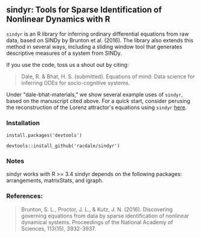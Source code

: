 
## sindyr: Tools for Sparse Identification of Nonlinear Dynamics with R

`sindyr` is an R library for inferring ordinary differential equations from raw data, based on SINDy by Brunton et al. (2016). The library also extends this method in several ways, including a sliding window tool that generates descriptive measures of a system from SINDy.

If you use the code, toss us a shout out by citing:

> Dale, R. & Bhat, H. S. (submitted). Equations of mind: Data science for inferring ODEs for socio-cognitive systems.

Under "dale-bhat-materials," we show several example uses of `sindyr`, based on the manuscript cited above. For a quick start, consider perusing the reconstruction of the Lorenz attractor's equations using `sindyr` [here](https://htmlpreview.github.com/?https://github.com/racdale/sindyr/blob/master/dale-bhat-materials/Figure_3.html). 

### Installation

`install.packages('devtools')`

`devtools::install_github('racdale/sindyr')`

### Notes

sindyr works with R >= 3.4
sindyr depends on the following packages: arrangements, matrixStats, and igraph.

### References:

> Brunton, S. L., Proctor, J. L., & Kutz, J. N. (2016). Discovering governing equations from data by sparse identification of nonlinear dynamical systems. Proceedings of the National Academy of Sciences, 113(15), 3932-3937.
